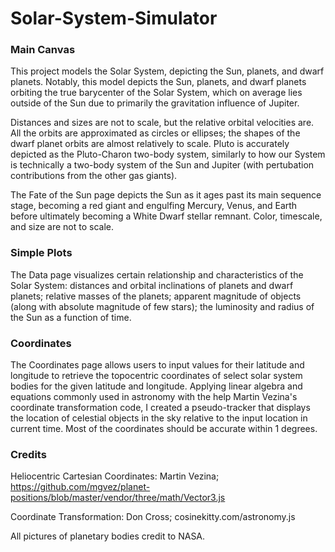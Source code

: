 # Solar-System-Simulator

### Main Canvas

This project models the Solar System, depicting the Sun, planets, and dwarf planets. Notably, this model depicts the Sun, planets, and dwarf planets orbiting the true barycenter of the Solar System, which on average lies outside of the Sun due to primarily the gravitation influence of Jupiter.

Distances and sizes are not to scale, but the relative orbital velocities are. All the orbits are approximated as circles or ellipses; the shapes of the dwarf planet orbits are almost relatively to scale. Pluto is accurately depicted as the Pluto-Charon two-body system, similarly to how our System is technically a two-body system of the Sun and Jupiter (with pertubation contributions from the other gas giants).

The Fate of the Sun page depicts the Sun as it ages past its main sequence stage, becoming a red giant and engulfing Mercury, Venus, and Earth before ultimately becoming a White Dwarf stellar remnant. Color, timescale, and size are not to scale.

### Simple Plots

The Data page visualizes certain relationship and characteristics of the Solar System: distances and orbital inclinations of planets and dwarf planets; relative masses of the planets; apparent magnitude of objects (along with absolute magnitude of few stars); the luminosity and radius of the Sun as a function of time.

### Coordinates

The Coordinates page allows users to input values for their latitude and longitude to retrieve the topocentric coordinates of select solar system bodies for the given latitude and longitude. Applying linear algebra and equations commonly used in astronomy with the help Martin Vezina's coordinate transformation code, I created a pseudo-tracker that displays the location of celestial objects in the sky relative to the input location in current time. Most of the coordinates should be accurate within 1 degrees.

### Credits

Heliocentric Cartesian Coordinates: Martin Vezina; https://github.com/mgvez/planet-positions/blob/master/vendor/three/math/Vector3.js

Coordinate Transformation: Don Cross; cosinekitty.com/astronomy.js

All pictures of planetary bodies credit to NASA.